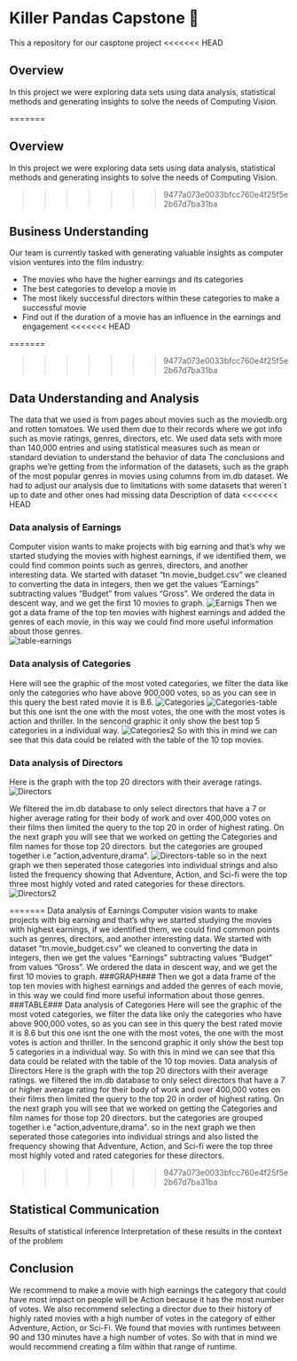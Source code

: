 # Killer Pandas Capstone :panda_face:
This a repository for our casptone project
<<<<<<< HEAD

## Overview ##
In this project we were exploring data sets using data analysis, statistical methods and generating insights to solve the needs of Computing Vision.

=======
## Overview ##
In this project we were exploring data sets using data analysis, statistical methods and generating insights to solve the needs of Computing Vision.
>>>>>>> 9477a073e0033bfcc760e4f25f5e2b67d7ba31ba
## Business Understanding ##
Our team is currently tasked with generating valuable insights as computer vision ventures into the film industry:
 - The movies who have the higher earnings and its categories
 - The best categories to develop a movie in
 - The most likely successful directors within these categories to make a successful movie
 - Find out if the duration of a movie has an influence in the earnings and engagement
<<<<<<< HEAD
 
=======
>>>>>>> 9477a073e0033bfcc760e4f25f5e2b67d7ba31ba
## Data Understanding and Analysis
The data that we used is from pages about movies such as the moviedb.org and rotten tomatoes. We used them due to their records where we got info such as movie ratings, genres, directors, etc. We used data sets with more than 140,000 entries and using statistical measures such as mean or standard deviation to understand the behavior of data
The conclusions and graphs we’re getting from the information of the datasets, such as the graph of the most popular genres in movies using columns from im.db dataset. We had to adjust our analysis due to limitations with some datasets that weren´t up to date and other ones had missing data
Description of data
<<<<<<< HEAD

### Data analysis of Earnings
Computer vision wants to make projects with big earning and that’s why we started studying the movies with highest earnings, if we identified them, we could find common points such as genres, directors, and another interesting data.
We started with dataset “tn.movie_budget.csv” we cleaned to converting the data in integers, then we get the values “Earnings” subtracting values “Budget” from values “Gross”. We ordered the data in descent way, and we get the first 10 movies to graph.
![Earnigs](https://github.com/PaolaMalagon/Killer-Pandas/blob/main/images/top_10_highest_earnings.png)
Then we got a data frame of the top ten movies with highest earnings and added the genres of each movie, in this way we could find more useful information about those genres.  
![table-earnings](https://github.com/PaolaMalagon/Killer-Pandas/blob/main/images/Top_ten_movies_and_genres.png)

### Data analysis of Categories  
Here will see the graphic of the most voted categories, we filter the data like only the categories
who have above 900,000 votes, so as you can see in this query the best rated movie it is 8.6.
![Categories](https://github.com/PaolaMalagon/Killer-Pandas/blob/main/images/max1.png)
![Categories-table](https://github.com/PaolaMalagon/Killer-Pandas/blob/main/images/max_table.png)
but this one isnt the one with the most votes, the one with the most votes is action and thriller.
In the sencond graphic it only show the best top 5 categories in a individual way.
![Categories2](https://github.com/PaolaMalagon/Killer-Pandas/blob/main/images/max2.png)
So with this in mind we can see that this data could be related with the table of the 10 top movies.

### Data analysis of Directors
Here is the graph with the top 20 directors with their average ratings. 
![Directors](https://github.com/PaolaMalagon/Killer-Pandas/blob/main/images/directors_graph.png)

We filtered the im.db database to only select directors that have a 7 or higher average rating for their body of work and over 400,000 votes on their films then limited the query to the top 20 in order of highest rating. On the next graph you will see that we worked on getting the Categories and film names for those top 20 directors. but the categories are grouped together i.e "action,adventure,drama".
![Directors-table](https://github.com/PaolaMalagon/Killer-Pandas/blob/main/images/Categories_director.png)
so in the next graph we then seperated those categories into individual strings and also listed the frequency showing that Adventure, Action, and Sci-fi were the top three most highly voted and rated categories for these directors.
![Directors2](https://github.com/PaolaMalagon/Killer-Pandas/blob/main/images/Miguel2.png)

=======
Data analysis of Earnings
Computer vision wants to make projects with big earning and that’s why we started studying the movies with highest earnings, if we identified them, we could find common points such as genres, directors, and another interesting data.
We started with dataset “tn.movie_budget.csv” we cleaned to converting the data in integers, then we get the values “Earnings” subtracting values “Budget” from values “Gross”. We ordered the data in descent way, and we get the first 10 movies to graph.
###GRAPH###
Then we got a data frame of the top ten movies with highest earnings and added the genres of each movie, in this way we could find more useful information about those genres.
###TABLE###
Data analysis of Categories
Here will see the graphic of the most voted categories, we filter the data like only the categories
who have above 900,000 votes, so as you can see in this query the best rated movie it is 8.6
but this one isnt the one with the most votes, the one with the most votes is action and thriller.
In the sencond graphic it only show the best top 5 categories in a individual way.
So with this in mind we can see that this data could be related with the table of the 10 top movies.
Data analysis of Directors
Here is the graph with the top 20 directors with their average ratings. we filtered the im.db database to only select directors that have a 7 or higher average rating for their body of work and over 400,000 votes on their films then limited the query to the top 20 in order of highest rating. On the next graph you will see that we worked on getting the Categories and film names for those top 20 directors. but the categories are grouped together i.e "action,adventure,drama". so in the next graph we then seperated those categories into individual strings and also listed the frequency showing that Adventure, Action, and Sci-fi were the top three most highly voted and rated categories for these directors.
>>>>>>> 9477a073e0033bfcc760e4f25f5e2b67d7ba31ba
## Statistical Communication
Results of statistical inference
Interpretation of these results in the context of the problem

## Conclusion
We recommend to make a movie with high earnings the category that could have most impact on people will
be Action because it has the most number of votes.
We also recommend selecting a director due to their history of highly rated movies with a high number of votes
in the category of either Adventure, Action, or Sci-Fi.
We found that movies with runtimes between 90 and 130 minutes have a high number
of votes. So with that in mind we would recommend creating a film within that range of runtime.
